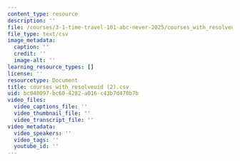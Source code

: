 ```yaml
---
content_type: resource
description: ''
file: /courses/3-1-time-travel-101-abc-never-2025/courses_with_resolveuid-2.csv
file_type: text/csv
image_metadata:
  caption: ''
  credit: ''
  image-alt: ''
learning_resource_types: []
license: ''
resourcetype: Document
title: courses_with_resolveuid (2).csv
uid: bc040097-bc60-4282-a016-c43b7d470b7b
video_files:
  video_captions_file: ''
  video_thumbnail_file: ''
  video_transcript_file: ''
video_metadata:
  video_speakers: ''
  video_tags: ''
  youtube_id: ''
---
```

